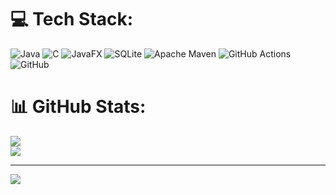 # 💻 Tech Stack:
![Java](https://img.shields.io/badge/java-%23ED8B00.svg?style=plastic&logo=openjdk&logoColor=white) ![C](https://img.shields.io/badge/c-%2300599C.svg?style=plastic&logo=c&logoColor=white) ![JavaFX](https://img.shields.io/badge/javafx-%23FF0000.svg?style=plastic&logo=javafx&logoColor=white) ![SQLite](https://img.shields.io/badge/sqlite-%2307405e.svg?style=plastic&logo=sqlite&logoColor=white) ![Apache Maven](https://img.shields.io/badge/Apache%20Maven-C71A36?style=plastic&logo=Apache%20Maven&logoColor=white) ![GitHub Actions](https://img.shields.io/badge/github%20actions-%232671E5.svg?style=plastic&logo=githubactions&logoColor=white) ![GitHub](https://img.shields.io/badge/github-%23121011.svg?style=plastic&logo=github&logoColor=white)
# 📊 GitHub Stats:
![](https://nirzak-streak-stats.vercel.app/?user=Finn4239&theme=tokyonight&hide_border=false)<br/>
![](https://github-readme-stats.vercel.app/api/top-langs/?username=Finn4239&theme=tokyonight&hide_border=false&include_all_commits=false&count_private=true&layout=compact)

---
[![](https://visitcount.itsvg.in/api?id=Finn4239&icon=0&color=0)](https://visitcount.itsvg.in)

<!-- Proudly created with GPRM ( https://gprm.itsvg.in ) -->
